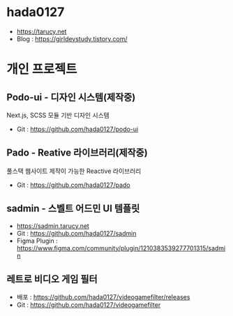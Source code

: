 # hada0127
- https://tarucy.net
- Blog : https://girldevstudy.tistory.com/

# 개인 프로젝트
## Podo-ui - 디자인 시스템(제작중)
Next.js, SCSS 모듈 기반 디자인 시스템
- Git : https://github.com/hada0127/podo-ui

## Pado - Reative 라이브러리(제작중)
풀스택 웹사이트 제작이 가능한 Reactive 라이브러리
- Git : https://github.com/hada0127/pado

## sadmin - 스벨트 어드민 UI 템플릿 
- https://sadmin.tarucy.net
- Git : https://github.com/hada0127/sadmin
- Figma Plugin : https://www.figma.com/community/plugin/1210383539277701315/sadmin

## 레트로 비디오 게임 필터
- 배포 : https://github.com/hada0127/videogamefilter/releases
- Git : https://github.com/hada0127/videogamefilter

